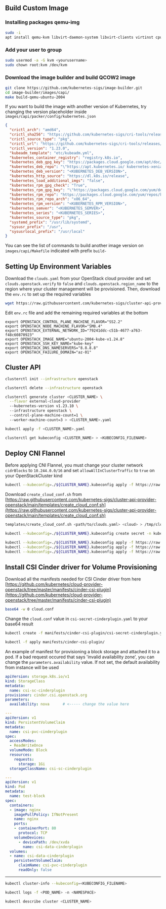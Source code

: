 ## Build Custom Image
### Installing packages qemu-img
```bash
sudo -i
apt install qemu-kvm libvirt-daemon-system libvirt-clients virtinst cpu-checker libguestfs-tools libosinfo-bin build-essentials
```

### Add your user to group
```bash
sudo usermod -a -G kvm <yourusername>
sudo chown root:kvm /dev/kvm
```

### Download the image builder and build QCOW2 image
```bash
git clone https://github.com/kubernetes-sigs/image-builder.git
cd image-builder/images/capi/
make build-qemu-ubuntu-2004
```

If you want to build the image with another version of Kubernetes, try changing the version placeholder inside `images/capi/packer/config/kubernetes.json`
```json
{
  "crictl_arch": "amd64",
  "crictl_sha256": "https://github.com/kubernetes-sigs/cri-tools/releases/download/v{{user `crictl_version`}}/crictl-v{{user `crictl_version`}}-linux-{{user `crictl_arch`}}.tar.gz.sha256",
  "crictl_source_type": "pkg",
  "crictl_url": "https://github.com/kubernetes-sigs/cri-tools/releases/download/v{{user `crictl_version`}}/crictl-v{{user `crictl_version`}}-linux-{{user `crictl_arch`}}.tar.gz",
  "crictl_version": "1.23.0",
  "kubeadm_template": "etc/kubeadm.yml",
  "kubernetes_container_registry": "registry.k8s.io",
  "kubernetes_deb_gpg_key": "https://packages.cloud.google.com/apt/doc/apt-key.gpg",
  "kubernetes_deb_repo": "\"https://apt.kubernetes.io/ kubernetes-xenial\"",
  "kubernetes_deb_version": "<KUBERNETES_DEB_VERSION>",
  "kubernetes_http_source": "https://dl.k8s.io/release",
  "kubernetes_load_additional_imgs": "false",
  "kubernetes_rpm_gpg_check": "True",
  "kubernetes_rpm_gpg_key": "\"https://packages.cloud.google.com/yum/doc/yum-key.gpg https://packages.cloud.google.com/yum/doc/rpm-package-key.gpg\"",
  "kubernetes_rpm_repo": "https://packages.cloud.google.com/yum/repos/kubernetes-el7-{{user `kubernetes_rpm_repo_arch`}}",
  "kubernetes_rpm_repo_arch": "x86_64",
  "kubernetes_rpm_version": "<KUBERNETES_RPM_VERSION>",
  "kubernetes_semver": "<KUBERNETES_SEMVER>",
  "kubernetes_series": "<KUBERNETES_SERIES>",
  "kubernetes_source_type": "pkg",
  "systemd_prefix": "/usr/lib/systemd",
  "sysusr_prefix": "/usr",
  "sysusrlocal_prefix": "/usr/local"
}
```

You can see the list of commands to build another image version on `images/capi/Makefile` indicated with prefix `build-`

## Setting Up Environment Variables
Download the `clouds.yaml` from your OpenStack cloud provider and set `clouds.openstack.verify` to `false` and `clouds.openstack.region_name` to the region where your cluster management will be provisioned. 
Then, download the `env.rc` to set up the required variables
```bash
wget https://raw.githubusercontent.com/kubernetes-sigs/cluster-api-provider-openstack/master/templates/env.rc -O /tmp/env.rc
```

Edit `env.rc` file and add the remaining required variables at the bottom
```.env
export OPENSTACK_CONTROL_PLANE_MACHINE_FLAVOR="SS2.2"
export OPENSTACK_NODE_MACHINE_FLAVOR="SM8.4"
export OPENSTACK_EXTERNAL_NETWORK_ID="79241ddc-c51b-4677-a763-f48c60870923"
export OPENSTACK_IMAGE_NAME="ubuntu-2004-kube-v1.24.8"
export OPENSTACK_SSH_KEY_NAME="kube-key"
export OPENSTACK_DNS_NAMESERVERS="8.8.8.8"
export OPENSTACK_FAILURE_DOMAIN="az-01"
```

## Cluster API

```bash
clusterctl init --infrastructure openstack
```

```bash
clusterctl delete --infrastructure openstack
```

```bash
clusterctl generate cluster <CLUSTER_NAME> \
  --flavor external-cloud-provider 
  --kubernetes-version v1.23.10 \   
  --infrastructure openstack \   
  --control-plane-machine-count=1 \   
  --worker-machine-count=3 > <CLUSTER_NAME>.yaml
```

```bash
kubectl apply -f <CLUSTER_NAME>.yaml
```

```bash
clusterctl get kubeconfig <CLUSTER_NAME> > <KUBECONFIG_FILENAME>
```

## Deploy CNI Flannel

Before applying CNI Flannel, you must change your cluster network `cidrBlocks` to `10.244.0.0/16` and set `allowAllInClusterTraffic` to `true` on your OpenStackCluster kind

```bash
kubectl --kubeconfig=./${CLUSTER_NAME}.kubeconfig apply -f https://raw.githubusercontent.com/flannel-io/flannel/master/Documentation/kube-flannel.yml
```

Download `create_cloud_conf.sh` from [https://raw.githubusercontent.com/kubernetes-sigs/cluster-api-provider-openstack/main/templates/create_cloud_conf.sh](https://raw.githubusercontent.com/kubernetes-sigs/cluster-api-provider-openstack/main/templates/create_cloud_conf.sh)
```bash
templates/create_cloud_conf.sh <path/to/clouds.yaml> <cloud> > /tmp/cloud.conf
```

```bash
kubectl --kubeconfig=./${CLUSTER_NAME}.kubeconfig create secret -n kube-system generic cloud-config --from-file=/tmp/cloud.conf
```

```bash
kubectl --kubeconfig=./${CLUSTER_NAME}.kubeconfig apply -f https://raw.githubusercontent.com/kubernetes/cloud-provider-openstack/master/manifests/controller-manager/cloud-controller-manager-roles.yaml
kubectl --kubeconfig=./${CLUSTER_NAME}.kubeconfig apply -f https://raw.githubusercontent.com/kubernetes/cloud-provider-openstack/master/manifests/controller-manager/cloud-controller-manager-role-bindings.yaml
kubectl --kubeconfig=./${CLUSTER_NAME}.kubeconfig apply -f https://raw.githubusercontent.com/kubernetes/cloud-provider-openstack/master/manifests/controller-manager/openstack-cloud-controller-manager-ds.yaml
```

## Install CSI Cinder driver for Volume Provisioning

Download all the manifests needed for CSI Cinder driver from here [https://github.com/kubernetes/cloud-provider-openstack/tree/master/manifests/cinder-csi-plugin](https://github.com/kubernetes/cloud-provider-openstack/tree/master/manifests/cinder-csi-plugin)

```bash
base64 -w 0 cloud.conf
```

Change the `cloud.conf` value in `csi-secret-cinderplugin.yaml` to your base64 result

```bash
kubectl create -f manifests/cinder-csi-plugin/csi-secret-cinderplugin.yaml
```

```bash
kubectl -f apply manifests/cinder-csi-plugin/
```

An example of manifest for provisioning a block storage and attached it to a pod. If a bad request occured that says 'invalid availability zone', you can change the `parameters.availability` value. If not set, the default availability from instance will be used

```yaml
apiVersion: storage.k8s.io/v1
kind: StorageClass
metadata:
  name: csi-sc-cinderplugin
provisioner: cinder.csi.openstack.org
parameters:
  availability: nova      # <----- change the value here

---
apiVersion: v1
kind: PersistentVolumeClaim
metadata:
  name: csi-pvc-cinderplugin
spec:
  accessModes:
  - ReadWriteOnce
  volumeMode: Block
  resources:
    requests:
      storage: 1Gi
  storageClassName: csi-sc-cinderplugin

---
apiVersion: v1
kind: Pod
metadata:
  name: test-block
spec:
  containers:
  - image: nginx
    imagePullPolicy: IfNotPresent
    name: nginx
    ports:
    - containerPort: 80
      protocol: TCP
    volumeDevices:
      - devicePath: /dev/xvda
        name: csi-data-cinderplugin
  volumes:
  - name: csi-data-cinderplugin
    persistentVolumeClaim:
      claimName: csi-pvc-cinderplugin
      readOnly: false
```

-----------------------------------------------------------

```bash
kubectl cluster-info --kubeconfig=<KUBECONFIG_FILENAME>
```

```bash
kubectl logs -f <POD_NAME> -n <NAMESPACE>
```

```bash
kubectl describe cluster <CLUSTER_NAME>
```
